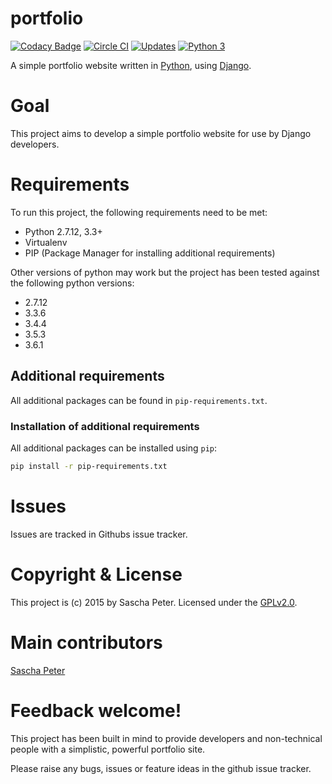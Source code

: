 # portfolio

[![Codacy Badge](https://api.codacy.com/project/badge/Grade/adff507bf4a54e618fbd02e04666b33c)](https://www.codacy.com/app/sascha.o.peter/portfolio?utm_source=github.com&utm_medium=referral&utm_content=Sascha-Peter/portfolio&utm_campaign=badger) [![Circle CI](https://circleci.com/gh/Sascha-Peter/portfolio.svg?style=svg)](https://circleci.com/gh/Sascha-Peter/portfolio) [![Updates](https://pyup.io/repos/github/Sascha-Peter/portfolio/shield.svg)](https://pyup.io/repos/github/Sascha-Peter/portfolio/) [![Python 3](https://pyup.io/repos/github/Sascha-Peter/portfolio/python-3-shield.svg)](https://pyup.io/repos/github/Sascha-Peter/portfolio/)

A simple portfolio website written in [Python](https://www.python.org/), using [Django](https://www.djangoproject.com/).

# Goal
This project aims to develop a simple portfolio website for use by Django developers.

# Requirements
To run this project, the following requirements need to be met:

* Python 2.7.12, 3.3+
* Virtualenv
* PIP (Package Manager for installing additional requirements)

Other versions of python may work but the project has been tested against the following python versions:

* 2.7.12
* 3.3.6
* 3.4.4
* 3.5.3
* 3.6.1

## Additional requirements
All additional packages can be found in `pip-requirements.txt`.

### Installation of additional requirements
All additional packages can be installed using `pip`:

```bash
pip install -r pip-requirements.txt
```

# Issues
Issues are tracked in Githubs issue tracker.

# Copyright & License
This project is (c) 2015 by Sascha Peter.
Licensed under the [GPLv2.0](http://www.gnu.org/licenses/gpl-2.0.txt).

# Main contributors
[Sascha Peter](https://github.com/Sascha-Peter)

# Feedback welcome!
This project has been built in mind to provide developers and non-technical people
with a simplistic, powerful portfolio site.

Please raise any bugs, issues or feature ideas in the github issue tracker.
